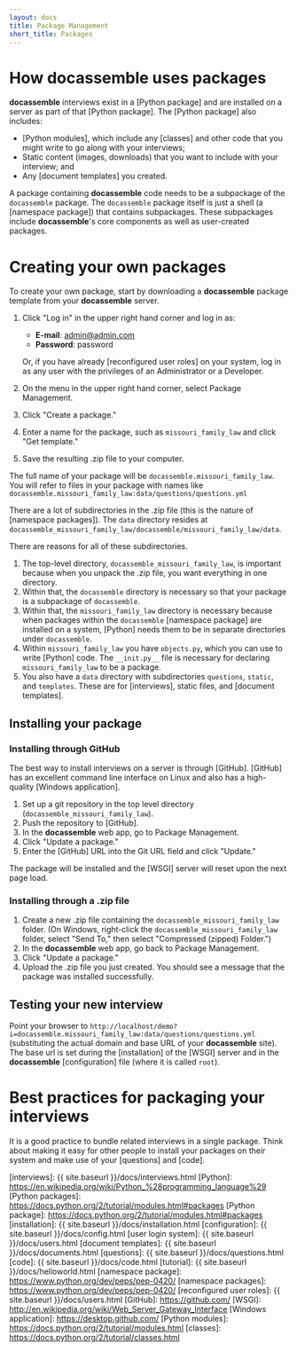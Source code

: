 ```yaml
---
layout: docs
title: Package Management
short_title: Packages
---
```


# How **docassemble** uses packages

**docassemble** interviews exist in a [Python package] and are
installed on a server as part of that [Python package].  The
[Python package] also includes:

* [Python modules], which include any [classes] and other code that you might
write to go along with your interviews;
* Static content (images, downloads) that you want to include with
your interview; and
* Any [document templates] you created.

A package containing **docassemble** code needs to be a subpackage of
the `docassemble` package.  The `docassemble` package itself is just
a shell (a [namespace package]) that contains subpackages.  These
subpackages include **docassemble**'s core components as well as
user-created packages.

# Creating your own packages

To create your own package, start by downloading a **docassemble**
package template from your **docassemble** server.

1. Click "Log in" in the upper right hand corner and log in as:
 
   * **E-mail**: admin@admin.com
   * **Password**: password

   Or, if you have already [reconfigured user roles] on your system,
   log in as any user with the privileges of an Administrator or a
   Developer.
2. On the menu in the upper right hand corner, select Package Management.
3. Click "Create a package."
4. Enter a name for the package, such as `missouri_family_law` and click "Get template."
5. Save the resulting .zip file to your computer.

The full name of your package will be
`docassemble.missouri_family_law`.  You will refer to files in your
package with names like
`docassemble.missouri_family_law:data/questions/questions.yml`

There are a lot of subdirectories in the .zip file (this is the nature
of [namespace packages]).  The `data` directory resides at 
`docassemble_missouri_family_law/docassemble/missouri_family_law/data`.

There are reasons for all of these subdirectories.

1. The top-level directory, `docassemble_missouri_family_law`, is
important because when you unpack the .zip file, you want everything
in one directory.
2. Within that, the `docassemble` directory is necessary so that your
package is a subpackage of `docassemble`.
3. Within that, the `missouri_family_law` directory is necessary
because when packages within the `docassemble` [namespace package] are
installed on a system, [Python] needs them to be in separate
directories under `docassemble`.
4. Within `missouri_family_law` you have `objects.py`, which you can
use to write [Python] code.  The `__init.py__` file is necessary for
declaring `missouri_family_law` to be a package.
5. You also have a `data` directory with subdirectories `questions`,
`static`, and `templates`.  These are for [interviews], static files,
and [document templates].

## Installing your package

### Installing through GitHub

The best way to install interviews on a server is through [GitHub].
[GitHub] has an excellent command line interface on Linux and also has
a high-quality [Windows application].

1. Set up a git repository in the top level directory
(`docassemble_missouri_family_law`).
2. Push the repository to [GitHub].
3. In the **docassemble** web app, go to Package Management.
4. Click "Update a package."
5. Enter the [GitHub] URL into the Git URL field and click "Update."

The package will be installed and the [WSGI] server will reset upon
the next page load.

### Installing through a .zip file

1. Create a new .zip file containing the `docassemble_missouri_family_law`
folder.  (On Windows, right-click the `docassemble_missouri_family_law`
folder, select "Send To," then select "Compressed (zipped) Folder.")
2. In the **docassemble** web app, go back to Package Management.
3. Click "Update a package."
4. Upload the .zip file you just created.  You should see a message
that the package was installed successfully.

## Testing your new interview

Point your browser to
`http://localhost/demo?i=docassemble.missouri_family_law:data/questions/questions.yml`
(substituting the actual domain and base URL of your **docassemble**
site).  The base url is set during the [installation] of the [WSGI]
server and in the **docassemble** [configuration] file (where it is
called `root`).

# Best practices for packaging your interviews

It is a good practice to bundle related interviews in a single
package.  Think about making it easy for other people to install your
packages on their system and make use of your [questions] and [code].

[interviews]: {{ site.baseurl }}/docs/interviews.html
[Python]: https://en.wikipedia.org/wiki/Python_%28programming_language%29
[Python packages]: https://docs.python.org/2/tutorial/modules.html#packages
[Python package]: https://docs.python.org/2/tutorial/modules.html#packages
[installation]: {{ site.baseurl }}/docs/installation.html
[configuration]: {{ site.baseurl }}/docs/config.html
[user login system]: {{ site.baseurl }}/docs/users.html
[document templates]: {{ site.baseurl }}/docs/documents.html
[questions]: {{ site.baseurl }}/docs/questions.html
[code]: {{ site.baseurl }}/docs/code.html
[tutorial]: {{ site.baseurl }}/docs/helloworld.html
[namespace package]: https://www.python.org/dev/peps/pep-0420/
[namespace packages]: https://www.python.org/dev/peps/pep-0420/
[reconfigured user roles]: {{ site.baseurl }}/docs/users.html
[GitHub]: https://github.com/
[WSGI]: http://en.wikipedia.org/wiki/Web_Server_Gateway_Interface
[Windows application]: https://desktop.github.com/
[Python modules]: https://docs.python.org/2/tutorial/modules.html
[classes]: https://docs.python.org/2/tutorial/classes.html
